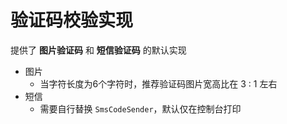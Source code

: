 # 验证码校验实现

提供了 **图片验证码** 和 **短信验证码** 的默认实现

- 图片
    - 当字符长度为6个字符时，推荐验证码图片宽高比在 3 : 1 左右
- 短信
    - 需要自行替换 `SmsCodeSender`，默认仅在控制台打印